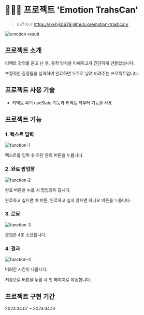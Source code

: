 # 🧑🏻‍💻 프로젝트 'Emotion TrahsCan'

> 바로가기 <a href="https://skyhjs0629.github.io/emotion-trashcan/" target="_blank">https://skyhjs0629.github.io/emotion-trashcan/</a>

![emotion-result](https://user-images.githubusercontent.com/62992641/231669981-97848a8e-ae6f-4ea1-adc6-6283bf51c45b.png)

## 프로젝트 소개

리액트 강의를 듣고 난 후, 동작 방식을 이해하고자 간단하게 만들었습니다.

부정적인 감정들을 입력하여 완료하면 우주로 날려 버려주는 프로젝트입니다.

## 프로젝트 사용 기술

* 리액트 훅의 useState 기능과 리액트 라우터 기능을 사용

## 프로젝트 기능

### 1. 텍스트 입력

![function-1](https://user-images.githubusercontent.com/62992641/231674732-8c2ef391-d051-4228-bb02-4b732f12b718.png)

텍스트를 입력 후 하단 완료 버튼을 누릅니다.

### 2. 완료 팝업창

![function-2](https://user-images.githubusercontent.com/62992641/231675533-b4cba489-9139-4267-b00d-69055282868d.png)

완료 버튼을 누를 시 팝업창이 뜹니다. 

완료하고 싶으면 예 버튼, 완료하고 싶지 않으면 아니오 버튼을 누릅니다.

### 3. 로딩

![function-3](https://user-images.githubusercontent.com/62992641/231676083-3a9e7ec4-e4f2-4804-8e34-0a15c6d686e7.png)

로딩은 4초 소요됩니다.

### 4. 결과

![function-4](https://user-images.githubusercontent.com/62992641/231676257-ca0fa4df-90a8-4f7d-93c4-17f6524ae0b2.png)

버려진 시간이 나옵니다. 

처음으로 버튼을 누를 시 첫 페이지로 이동합니다.

## 프로젝트 구현 기간

2023.04.07 ~ 2023.04.13
